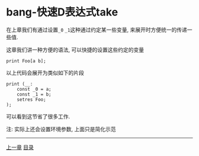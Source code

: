 # bang-快速D表达式take
在上章我们有通过设置`_0` `_1`这种通过约定某一些变量,
来展开时方便统一的传递一些值.

这章我们讲一种方便的语法, 可以快捷的设置这些约定的变量

```
print Foo[a b];
```

以上代码会展开为类似如下的片段

```
print (__:
    const _0 = a;
    const _1 = b;
    setres Foo;
);
```

可以看到这节省了很多工作.

注: 实际上还会设置环境参数, 上面只是简化示范


---
[上一章](./32-bang-const-to-value-bind.md)
[目录](./README.md)
